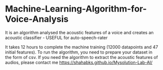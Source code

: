 # Machine-Learning-Algorithm-for-Voice-Analysis
It is an algorithm analysed the acoustic features of a voice and creates an acoustic classifier - USEFUL for auto-speech-rater

It takes 12 hours to complete the machine training (12000 datapoints and 47 initial features).
To run the algorithm, you need to prepare your dataset in the form of csv.
If you need the algorithm to extract the acoustic features of audios, please contact me https://shahabks.github.io/Mysolution-Lab-AI/
